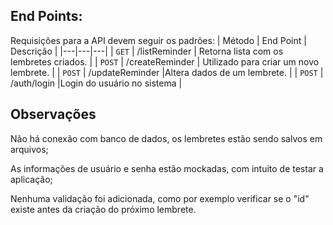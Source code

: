 
## End Points:
Requisições para a API devem seguir os padrões:
| Método | End Point | Descrição |
|---|---|---|
| `GET` | /listReminder | Retorna lista com os lembretes criados. |
| `POST` | /createReminder | Utilizado para criar um novo lembrete. |
| `POST` | /updateReminder |Altera dados de um lembrete. |
| `POST` | /auth/login |Login do usuário no sistema |

## Observações
Não há conexão com banco de dados, os lembretes estão sendo salvos em arquivos;

As informações de usuário e senha estão mockadas, com intuito de testar a aplicação;

Nenhuma validação foi adicionada, como por exemplo verificar se o "id" existe antes da criação do próximo lembrete.
